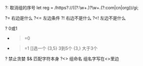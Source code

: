 ?: 取消组的序号
let reg = /https?:\/\/((?:\w+\.)?\w+\.(?:com|cn|org))/gi;

?= 右边是什么
?<= 左边条件
?! 右边不是什么
?<! 左边不是什么

? 0或1
* >=0
+ >=1
[]选一个
{3,5} 3到5个
{3,} 大于3个

? 禁止贪婪
$& 匹配字符本身
?<> 组命名 组名字写在<>里边